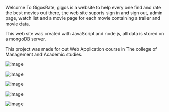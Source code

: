Welcome To GigosRate, gigos is a website to help every one find and rate the best movies out there, the web site suports sign in and sign out, admin page, watch list and a movie page for each movie containing a trailer and movie data.

This web site was created with JavaScript and node.js, all data is stored on a mongoDB server.

This project was made for out Web Application course in The college of Management and Academic studies.




![image](https://user-images.githubusercontent.com/85988766/187155951-a97f0435-de91-4beb-b9ce-c8b97f495942.png)


![image](https://user-images.githubusercontent.com/85988766/187156149-3726fca4-a7ee-4c10-8ae9-2b8e5a094fcd.png)



![image](https://user-images.githubusercontent.com/85988766/187156307-2684dfdb-65a5-4a62-8354-ae73b6df526e.png)


![image](https://user-images.githubusercontent.com/85988766/187156470-ff9a1408-4597-4196-9a53-d556e76d14ad.png)


![image](https://user-images.githubusercontent.com/85988766/187156770-6f803613-9265-4e7c-91fe-54603706fcab.png)
